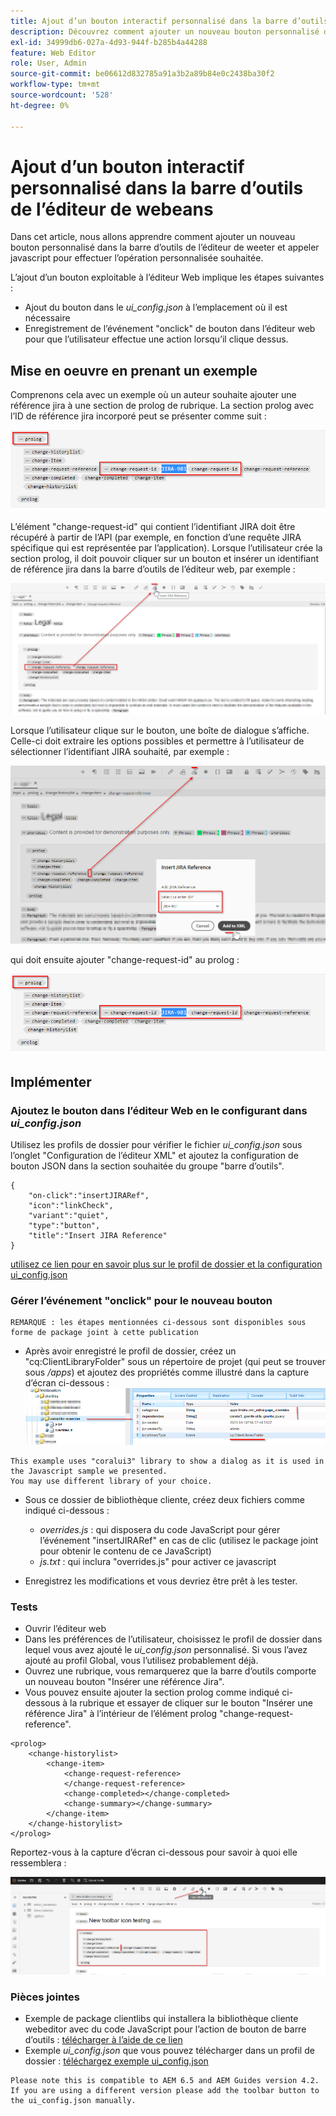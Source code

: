 ```yaml
---
title: Ajout d’un bouton interactif personnalisé dans la barre d’outils de l’éditeur de webeans
description: Découvrez comment ajouter un nouveau bouton personnalisé dans la barre d’outils de l’éditeur de weets et appeler javascript pour l’utiliser de manière personnalisée.
exl-id: 34999db6-027a-4d93-944f-b285b4a44288
feature: Web Editor
role: User, Admin
source-git-commit: be06612d832785a91a3b2a89b84e0c2438ba30f2
workflow-type: tm+mt
source-wordcount: '528'
ht-degree: 0%

---
```


# Ajout d’un bouton interactif personnalisé dans la barre d’outils de l’éditeur de webeans

Dans cet article, nous allons apprendre comment ajouter un nouveau bouton personnalisé dans la barre d’outils de l’éditeur de weeter et appeler javascript pour effectuer l’opération personnalisée souhaitée.

L’ajout d’un bouton exploitable à l’éditeur Web implique les étapes suivantes :
- Ajout du bouton dans le *ui_config.json* à l’emplacement où il est nécessaire
- Enregistrement de l’événement &quot;onclick&quot; de bouton dans l’éditeur web pour que l’utilisateur effectue une action lorsqu’il clique dessus.


## Mise en oeuvre en prenant un exemple

Comprenons cela avec un exemple où un auteur souhaite ajouter une référence jira à une section de prolog de rubrique. La section prolog avec l’ID de référence jira incorporé peut se présenter comme suit :

![Section Prolog avec référence d’ID JIRA](../../../assets/authoring/webeditor-add-customtoolbarbutton-prolog-sample.png)

L’élément &quot;change-request-id&quot; qui contient l’identifiant JIRA doit être récupéré à partir de l’API (par exemple, en fonction d’une requête JIRA spécifique qui est représentée par l’application). Lorsque l’utilisateur crée la section prolog, il doit pouvoir cliquer sur un bouton et insérer un identifiant de référence jira dans la barre d’outils de l’éditeur web, par exemple :

![Section Prolog - Ajouter une référence JIRA](../../../assets/authoring/webeditor-add-customtoolbarbutton-prolog-insertjirareference.png)

Lorsque l’utilisateur clique sur le bouton, une boîte de dialogue s’affiche. Celle-ci doit extraire les options possibles et permettre à l’utilisateur de sélectionner l’identifiant JIRA souhaité, par exemple :

![Ajout de la section Prolog à la boîte de dialogue JIRA ID](../../../assets/authoring/webeditor-add-customtoolbarbutton-prolog-insertjirareference-dialog.png)

qui doit ensuite ajouter &quot;change-request-id&quot; au prolog :

![Section Prolog avec référence d’ID JIRA](../../../assets/authoring/webeditor-add-customtoolbarbutton-prolog-sample.png)



## Implémenter


### Ajoutez le bouton dans l’éditeur Web en le configurant dans *ui_config.json*

Utilisez les profils de dossier pour vérifier le fichier *ui_config.json* sous l’onglet &quot;Configuration de l’éditeur XML&quot; et ajoutez la configuration de bouton JSON dans la section souhaitée du groupe &quot;barre d’outils&quot;.

```
{
    "on-click":"insertJIRARef",
    "icon":"linkCheck",
    "variant":"quiet",
    "type":"button",
    "title":"Insert JIRA Reference"
}
```

[ utilisez ce lien pour en savoir plus sur le profil de dossier et la configuration ui_config.json](https://experienceleague.adobe.com/docs/experience-manager-guides-learn/videos/advanced-user-guide/editor-configuration.html?lang=en)


### Gérer l’événement &quot;onclick&quot; pour le nouveau bouton

    REMARQUE : les étapes mentionnées ci-dessous sont disponibles sous forme de package joint à cette publication


- Après avoir enregistré le profil de dossier, créez un &quot;cq:ClientLibraryFolder&quot; sous un répertoire de projet (qui peut se trouver sous */apps*) et ajoutez des propriétés comme illustré dans la capture d’écran ci-dessous :
  ![ Paramètres de bibliothèque cliente pour webeditor](../../../assets/authoring/webeditor-add-customtoolbarbutton-clientlibrarysettings.png)

```
This example uses "coralui3" library to show a dialog as it is used in the Javascript sample we presented.
You may use different library of your choice.
```

- Sous ce dossier de bibliothèque cliente, créez deux fichiers comme indiqué ci-dessous :
   - *overrides.js* : qui disposera du code JavaScript pour gérer l’événement &quot;insertJIRARef&quot; en cas de clic (utilisez le package joint pour obtenir le contenu de ce JavaScript)
   - *js.txt* : qui inclura &quot;overrides.js&quot; pour activer ce javascript

- Enregistrez les modifications et vous devriez être prêt à les tester.


### Tests

- Ouvrir l’éditeur web
- Dans les préférences de l’utilisateur, choisissez le profil de dossier dans lequel vous avez ajouté le *ui_config.json* personnalisé. Si vous l’avez ajouté au profil Global, vous l’utilisez probablement déjà.
- Ouvrez une rubrique, vous remarquerez que la barre d’outils comporte un nouveau bouton &quot;Insérer une référence Jira&quot;.
- Vous pouvez ensuite ajouter la section prolog comme indiqué ci-dessous à la rubrique et essayer de cliquer sur le bouton &quot;Insérer une référence Jira&quot; à l’intérieur de l’élément prolog &quot;change-request-reference&quot;.

```
<prolog>
    <change-historylist>
        <change-item>
            <change-request-reference>
            </change-request-reference>
            <change-completed></change-completed>
            <change-summary></change-summary>
        </change-item>
    </change-historylist>
</prolog>
```

Reportez-vous à la capture d’écran ci-dessous pour savoir à quoi elle ressemblera :

![Tester le nouveau bouton](../../../assets/authoring/webeditor-add-customtoolbarbutton-testing.png)


### Pièces jointes

- Exemple de package clientlibs qui installera la bibliothèque cliente webeditor avec du code JavaScript pour l’action de bouton de barre d’outils : [télécharger à l’aide de ce lien](../../../assets/authoring/webeditor-addbuttonontoolbar-insertjira-clientlib.zip)
- Exemple *ui_config.json* que vous pouvez télécharger dans un profil de dossier : [téléchargez exemple ui_config.json](../../../assets/authoring/sample_ui_config_Guides4.2-InsertJiraReference.json)

```
Please note this is compatible to AEM 6.5 and AEM Guides version 4.2.
If you are using a different version please add the toolbar button to the ui_config.json manually.
```
